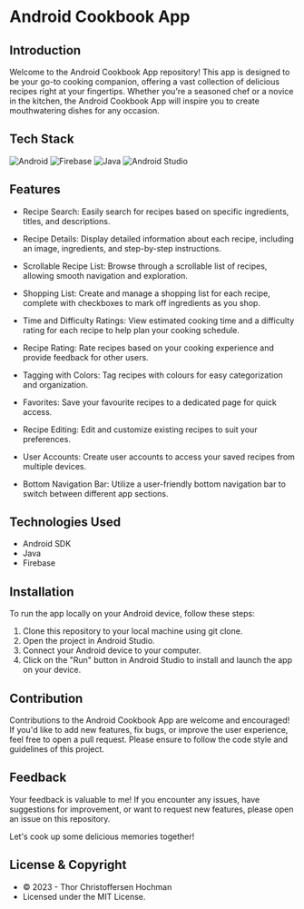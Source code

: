 # Android Cookbook App

## Introduction
Welcome to the Android Cookbook App repository! This app is designed to be your go-to cooking companion, offering a vast collection of delicious recipes right at your fingertips. Whether you're a seasoned chef or a novice in the kitchen, the Android Cookbook App will inspire you to create mouthwatering dishes for any occasion.

## Tech Stack
![Android](https://img.shields.io/badge/Android-3DDC84?style=for-the-badge&logo=android&logoColor=white)
![Firebase](https://img.shields.io/badge/Firebase-039BE5?style=for-the-badge&logo=Firebase&logoColor=white)
![Java](https://img.shields.io/badge/java-%23ED8B00.svg?style=for-the-badge&logo=openjdk&logoColor=white)
![Android Studio](https://img.shields.io/badge/Android%20Studio-3DDC84.svg?style=for-the-badge&logo=android-studio&logoColor=white)

## Features
- Recipe Search: Easily search for recipes based on specific ingredients, titles, and descriptions.

- Recipe Details: Display detailed information about each recipe, including an image, ingredients, and step-by-step instructions.

- Scrollable Recipe List: Browse through a scrollable list of recipes, allowing smooth navigation and exploration.

- Shopping List: Create and manage a shopping list for each recipe, complete with checkboxes to mark off ingredients as you shop.

- Time and Difficulty Ratings: View estimated cooking time and a difficulty rating for each recipe to help plan your cooking schedule.

- Recipe Rating: Rate recipes based on your cooking experience and provide feedback for other users.

- Tagging with Colors: Tag recipes with colours for easy categorization and organization.

- Favorites: Save your favourite recipes to a dedicated page for quick access.

- Recipe Editing: Edit and customize existing recipes to suit your preferences.

- User Accounts: Create user accounts to access your saved recipes from multiple devices.

- Bottom Navigation Bar: Utilize a user-friendly bottom navigation bar to switch between different app sections.

## Technologies Used
- Android SDK
- Java
- Firebase

## Installation
To run the app locally on your Android device, follow these steps:

1. Clone this repository to your local machine using git clone.
2. Open the project in Android Studio.
3. Connect your Android device to your computer.
4. Click on the "Run" button in Android Studio to install and launch the app on your device.

## Contribution
Contributions to the Android Cookbook App are welcome and encouraged! If you'd like to add new features, fix bugs, or improve the user experience, feel free to open a pull request. Please ensure to follow the code style and guidelines of this project.

## Feedback
Your feedback is valuable to me! If you encounter any issues, have suggestions for improvement, or want to request new features, please open an issue on this repository.

Let's cook up some delicious memories together!

## License & Copyright
- © 2023 - Thor Christoffersen Hochman
- Licensed under the MIT License.
